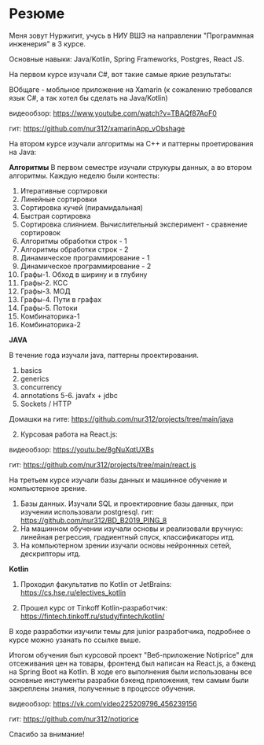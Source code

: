 # Резюме

Меня зовут Нуржигит, учусь в НИУ ВШЭ на направлении "Программная инженерия" в 3 курсе.

Основные навыки: Java/Kotlin, Spring Frameworks, Postgres, React JS.

На первом курсе изучали C#, вот такие самые яркие результаты:

ВОбщаге - мобльное приложение на Xamarin (к сожалению требовался язык С#, а так хотел бы сделать на Java/Kotlin)

  видеообзор: https://www.youtube.com/watch?v=TBAQf87AoF0
  
  гит: https://github.com/nur312/xamarinApp_vObshage

На втором курсе изучали алгоритмы на C++ и паттерны проетирования на Java:

**Алгоритмы**
В первом семестре изучали струкуры данных, а во втором алгоритмы.
Каждую неделю были контесты:

1. Итеративные сортировки
2. Линейные сортировки	
3. Сортировка кучей (пирамидальная)
4. Быстрая сортировка
5. Сортировка слиянием. Вычислительный эксперимент - сравнение сортировок	
6. Алгоритмы обработки строк - 1
7. Алгоритмы обработки строк - 2
8. Динамическое программирование - 1 
9. Динамическое программирование - 2
10. Графы-1. Обход в ширину и в глубину
11. Графы-2. КСС
12. Графы-3. МОД
13. Графы-4. Пути в графах
14. Графы-5. Потоки
15. Комбинаторика-1 	
16. Комбинаторика-2

**JAVA**

В течение года изучали java, паттерны проектирования.

1. basics
2. generics
3. concurrency
4. annotations
5-6. javafx + jdbc
7. Sockets / HTTP

Домашки на гите: https://github.com/nur312/projects/tree/main/java


2) Курсовая работа на React.js:

  видеообзор: https://youtu.be/8gNuXqtUXBs
  
  гит: https://github.com/nur312/projects/tree/main/react.js
  
На третьем курсе изучали базы данных и машинное обучение и компьютерное зрение.

1) Базы данных. Изучали SQL и проектировние базы данных, при изучении использовали postgresql.
  гит: https://github.com/nur312/BD_B2019_PING_8
2) На машинном обучении изучали основы и реализовали вручную: линейная регрессия, градиентный спуск, классификаторы итд.
3) На компьютерном зрении изучали основы нейроннных сетей, дескрипторы итд.

**Kotlin**

1) Проходил факультатив по Kotlin от JetBrains:
https://cs.hse.ru/electives_kotlin

2) Прошел курс от Tinkoff Kotlin-разработчик:
https://fintech.tinkoff.ru/study/fintech/kotlin/

В ходе разработки изучили темы для junior разработчика, подробнее о курсе можно узанать по ссылке выше.

Итогом обучения был курсовой проект "Веб-приложение Notiprice" для отсеживания цен на товары, фронтенд был написан на React.js, а бэкенд на Spring Boot на Kotlin.
В ходе его выполнения были использованы все основные инстументы разрабки бэкенд приложения, тем самым были закреплены знания, полученные в процессе обучения.

  видеообзор: https://vk.com/video225209796_456239156
  
  гит: https://github.com/nur312/notiprice


Спасибо за внимание!
